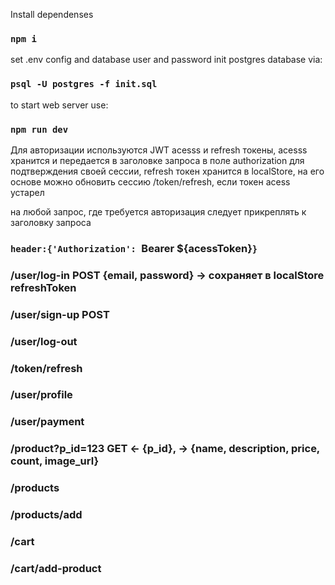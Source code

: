 Install dependenses
### `npm i`
set .env config and database user and password
init postgres database via:
### `psql -U postgres -f init.sql`
to start web server use:
### `npm run dev`

Для авторизации используются JWT acesss и refresh токены, acesss хранится и передается в заголовке запроса в поле authorization для подтверждения своей сессии, refresh токен хранится в localStore, на его основе можно обновить сессию /token/refresh, если токен acess устарел

на любой запрос, где требуется авторизация следует прикреплять к заголовку запроса 
### `header:{'Authorization': `Bearer ${acessToken}`}`

### /user/log-in   POST {email, password} -> сохраняет в localStore refreshToken
### /user/sign-up  POST
### /user/log-out
### /token/refresh
### /user/profile
### /user/payment
### /product?p_id=123 GET <- {p_id}, -> {name, description, price, count, image_url}
### /products
### /products/add
### /cart
### /cart/add-product